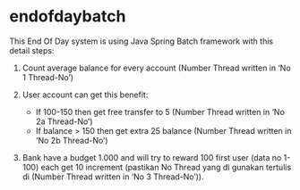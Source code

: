 # endofdaybatch

This End Of Day system is using Java Spring Batch framework with this detail steps:

1. Count average balance for every account (Number Thread written in ‘No 1 Thread-No’)

2. User account can get this benefit:
   - If 100-150 then get free transfer to 5 (Number Thread written in ‘No 2a Thread-No’)
   - If balance > 150 then get extra 25 balance (Number Thread written in ‘No 2b Thread-No’)

3. Bank have a budget 1.000 and will try to reward 100 first user (data no 1-100) each get 10 increment 
(pastikan No Thread yang di gunakan tertulis di (Number Thread written in ‘No 3 Thread-No’)).